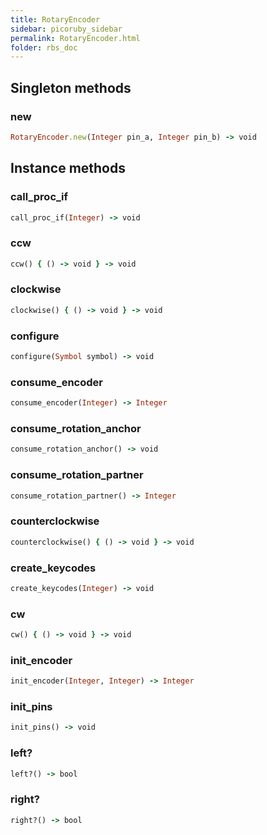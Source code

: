 ```yaml
---
title: RotaryEncoder
sidebar: picoruby_sidebar
permalink: RotaryEncoder.html
folder: rbs_doc
---
```

## Singleton methods
### new

```ruby
RotaryEncoder.new(Integer pin_a, Integer pin_b) -> void
```
## Instance methods
### call_proc_if

```ruby
call_proc_if(Integer) -> void
```
### ccw

```ruby
ccw() { () -> void } -> void
```
### clockwise

```ruby
clockwise() { () -> void } -> void
```
### configure

```ruby
configure(Symbol symbol) -> void
```
### consume_encoder

```ruby
consume_encoder(Integer) -> Integer
```
### consume_rotation_anchor

```ruby
consume_rotation_anchor() -> void
```
### consume_rotation_partner

```ruby
consume_rotation_partner() -> Integer
```
### counterclockwise

```ruby
counterclockwise() { () -> void } -> void
```
### create_keycodes

```ruby
create_keycodes(Integer) -> void
```
### cw

```ruby
cw() { () -> void } -> void
```
### init_encoder

```ruby
init_encoder(Integer, Integer) -> Integer
```
### init_pins

```ruby
init_pins() -> void
```
### left?

```ruby
left?() -> bool
```
### right?

```ruby
right?() -> bool
```
